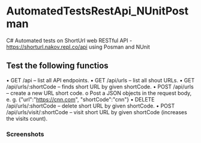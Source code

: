 # AutomatedTestsRestApi_NUnitPostman
C# Automated tests on ShortUrl web RESTful API - https://shorturl.nakov.repl.co/api using Posman and NUnit

## Test the following functios
•	GET /api – list all API endpoints.
•	GET /api/urls – list all shout URLs.
•	GET /api/urls/:shortCode – finds short URL by given shortCode.
•	POST /api/urls – create a new URL short code.
o	Post a JSON objects in the request body, e. g.
{"url":"https://cnn.com", "shortCode":"cnn"}
•	DELETE /api/urls/:shortCode – delete short URL by given shortCode.
•	POST /api/urls/visit/:shortCode – visit short URL by given shortCode (increases the visits count).

### Screenshots
